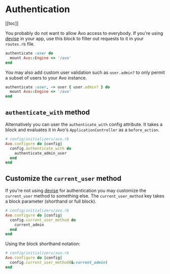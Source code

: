 # Authentication

[[toc]]

You probably do not want to allow Avo access to everybody. If you're using [devise](https://github.com/heartcombo/devise) in your app, use this block to filter out requests to it in your `routes.rb` file.

```ruby
authenticate :user do
  mount Avo::Engine => '/avo'
end
```

You may also add custom user validation such as `user.admin?` to only permit a subset of users to your Avo instance.

```ruby
authenticate :user, -> user { user.admin? } do
  mount Avo::Engine => '/avo'
end
```

## `authenticate_with` method

Alternatively you can user the `authenticate_with` config attribute. It takes a block and evaluates it in Avo's `ApplicationController` as a `before_action`.

```ruby
# config/initializers/avo.rb
Avo.configure do |config|
  config.authenticate_with do
    authenticate_admin_user
  end
end
```

## Customize the `current_user` method

If you're not using [devise](https://github.com/heartcombo/devise) for authentication you may customize the `current_user` method to something else. The `current_user_method` key takes a block parameter (shorthand or full block).

```ruby
# config/initializers/avo.rb
Avo.configure do |config|
  config.current_user_method do
    current_admin
  end
end
```

Using the block shorthand notation:

```ruby
# config/initializers/avo.rb
Avo.configure do |config|
  config.current_user_method(&:current_admin)
end
```